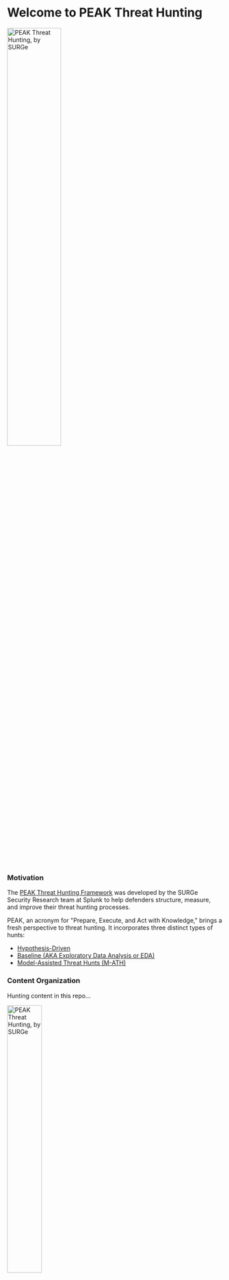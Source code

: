 # Welcome to PEAK Threat Hunting

<img src="https://www.splunk.com/content/dam/splunk-blogs/images/en_us/2023/05/fetterman-peak.png" alt="PEAK Threat Hunting, by SURGe" style="width: 50%;">

### Motivation
The <a href="https://www.splunk.com/en_us/blog/security/peak-threat-hunting-framework.html" target="_blank"> PEAK Threat Hunting Framework</a> was developed by the SURGe Security Research team at Splunk to help defenders structure, measure, and improve their threat hunting processes. 

PEAK, an acronym for "Prepare, Execute, and Act with Knowledge," brings a fresh perspective to threat hunting. It incorporates three distinct types of hunts:

- <a href="https://www.splunk.com/en_us/blog/security/peak-hypothesis-driven-threat-hunting.html" target="_blank">Hypothesis-Driven</a>
- <a href="https://www.splunk.com/en_us/blog/security/peak-baseline-hunting.html" target="_blank">Baseline (AKA Exploratory Data Analysis or EDA)</a>
- <a href="https://www.splunk.com/en_us/blog/security/peak-framework-math-model-assisted-threat-hunting.html" target="_blank">Model-Assisted Threat Hunts (M-ATH)</a>

### Content Organization

Hunting content in this repo...


<img src="https://www.splunk.com/content/dam/splunk2/en_us/images/resources/security-strike-campaign/splunk-surge.png" alt="PEAK Threat Hunting, by SURGe" style="width: 40%;">
